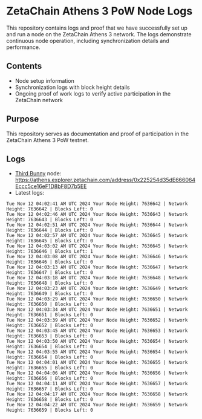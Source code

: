 # ZetaChain Athens 3 PoW Node Logs
This repository contains logs and proof that we have successfully set up and run a node on the ZetaChain Athens 3 network. The logs demonstrate continuous node operation, including synchronization details and performance.

## Contents
- Node setup information
- Synchronization logs with block height details
- Ongoing proof of work logs to verify active participation in the ZetaChain network

## Purpose
This repository serves as documentation and proof of participation in the ZetaChain Athens 3 PoW testnet.

## Logs

- [Third Bunny](https://thirdbunny.xyz/) node: https://athens.explorer.zetachain.com/address/0x225254d35dE666064Eccc5ce16eF1D8bF8D7b5EE
- Latest logs:
```
Tue Nov 12 04:02:41 AM UTC 2024 Your Node Height: 7636642 | Network Height: 7636642 | Blocks Left: 0
Tue Nov 12 04:02:46 AM UTC 2024 Your Node Height: 7636643 | Network Height: 7636643 | Blocks Left: 0
Tue Nov 12 04:02:51 AM UTC 2024 Your Node Height: 7636644 | Network Height: 7636644 | Blocks Left: 0
Tue Nov 12 04:02:57 AM UTC 2024 Your Node Height: 7636645 | Network Height: 7636645 | Blocks Left: 0
Tue Nov 12 04:03:02 AM UTC 2024 Your Node Height: 7636645 | Network Height: 7636646 | Blocks Left: 1
Tue Nov 12 04:03:08 AM UTC 2024 Your Node Height: 7636646 | Network Height: 7636646 | Blocks Left: 0
Tue Nov 12 04:03:13 AM UTC 2024 Your Node Height: 7636647 | Network Height: 7636647 | Blocks Left: 0
Tue Nov 12 04:03:18 AM UTC 2024 Your Node Height: 7636648 | Network Height: 7636648 | Blocks Left: 0
Tue Nov 12 04:03:23 AM UTC 2024 Your Node Height: 7636649 | Network Height: 7636649 | Blocks Left: 0
Tue Nov 12 04:03:29 AM UTC 2024 Your Node Height: 7636650 | Network Height: 7636650 | Blocks Left: 0
Tue Nov 12 04:03:34 AM UTC 2024 Your Node Height: 7636651 | Network Height: 7636651 | Blocks Left: 0
Tue Nov 12 04:03:39 AM UTC 2024 Your Node Height: 7636652 | Network Height: 7636652 | Blocks Left: 0
Tue Nov 12 04:03:45 AM UTC 2024 Your Node Height: 7636653 | Network Height: 7636653 | Blocks Left: 0
Tue Nov 12 04:03:50 AM UTC 2024 Your Node Height: 7636654 | Network Height: 7636654 | Blocks Left: 0
Tue Nov 12 04:03:55 AM UTC 2024 Your Node Height: 7636654 | Network Height: 7636654 | Blocks Left: 0
Tue Nov 12 04:04:01 AM UTC 2024 Your Node Height: 7636655 | Network Height: 7636655 | Blocks Left: 0
Tue Nov 12 04:04:06 AM UTC 2024 Your Node Height: 7636656 | Network Height: 7636656 | Blocks Left: 0
Tue Nov 12 04:04:11 AM UTC 2024 Your Node Height: 7636657 | Network Height: 7636657 | Blocks Left: 0
Tue Nov 12 04:04:17 AM UTC 2024 Your Node Height: 7636658 | Network Height: 7636658 | Blocks Left: 0
Tue Nov 12 04:04:22 AM UTC 2024 Your Node Height: 7636659 | Network Height: 7636659 | Blocks Left: 0
```
